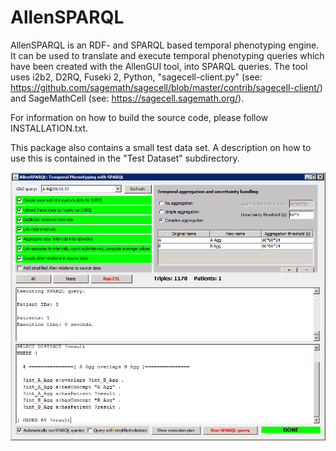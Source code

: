 # AllenSPARQL

AllenSPARQL is an RDF- and SPARQL based temporal phenotyping engine. It can be used to translate and execute temporal phenotyping queries which have been created with the AllenGUI tool, into SPARQL queries. The tool uses i2b2, D2RQ, Fuseki 2, Python, "sagecell-client.py" (see: https://github.com/sagemath/sagecell/blob/master/contrib/sagecell-client/) and SageMathCell (see: https://sagecell.sagemath.org/).

For information on how to build the source code, please follow INSTALLATION.txt.

This package also contains a small test data set. A description on how to use this is contained in the "Test Dataset" subdirectory.


![Screenshot](Screenshot.png)
